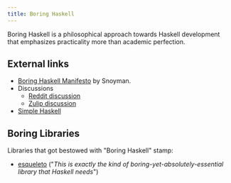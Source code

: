 ```yaml
---
title: Boring Haskell
---
```


Boring Haskell is a philosophical approach towards Haskell development that emphasizes practicality more than academic perfection.

## External links

* [Boring Haskell Manifesto](https://www.snoyman.com/blog/2019/11/boring-haskell-manifesto) by Snoyman.
* Discussions
  * [Reddit discussion](https://old.reddit.com/r/haskell/comments/dzx15d/boring_haskell_manifesto_by_michael_snoyman/)
  * [Zulip discussion](https://funprog.srid.ca/haskell/boring-haskell.html)
* [Simple Haskell](https://www.simplehaskell.org/)

## Boring Libraries

Libraries that got bestowed with "Boring Haskell" stamp:

* [esqueleto](https://old.reddit.com/r/haskell/comments/frb5s9/the_sql_library_esqueleto_now_supports_union/flwo9vq/) ("*This is exactly the kind of boring-yet-absolutely-essential library that Haskell needs*")

